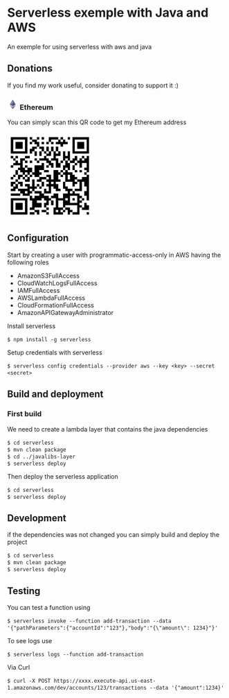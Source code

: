# Serverless exemple with Java and AWS
An exemple for using serverless with aws and java


## Donations
If you find my work useful, consider donating to support it :)
### <img alt="Image of Ethereum" width="25" height="25" src="https://github.com/joumenharzli/donations/blob/main/Ethereum-icon.png?raw=true"> Ethereum
You can simply scan this QR code to get my Ethereum address

<img alt="My QR Code" width="200" height="200" src="https://github.com/joumenharzli/donations/blob/main/ethereum.png?raw=true">


## Configuration
Start by creating a user with programmatic-access-only in AWS having the following roles

* AmazonS3FullAccess
* CloudWatchLogsFullAccess
* IAMFullAccess
* AWSLambdaFullAccess
* CloudFormationFullAccess
* AmazonAPIGatewayAdministrator

Install serverless
```shell
$ npm install -g serverless
```
Setup credentials with serverless
```shell
$ serverless config credentials --provider aws --key <key> --secret <secret>
```

## Build and deployment
### First build
We need to create a lambda layer that contains the java dependencies
```shell
$ cd serverless
$ mvn clean package
$ cd ../javalibs-layer
$ serverless deploy
```
Then deploy the serverless application
```shell
$ cd serverless
$ serverless deploy
```

## Development
if the dependencies was not changed you can simply build and deploy the project
```shell
$ cd serverless
$ mvn clean package
$ serverless deploy
```  
## Testing
You can test a function using
```shell
$ serverless invoke --function add-transaction --data '{"pathParameters":{"accountId":"123"},"body":"{\"amount\": 1234}"}'
```
To see logs use
```shell
$ serverless logs --function add-transaction 
```
Via Curl
```shell
$ curl -X POST https://xxxx.execute-api.us-east-1.amazonaws.com/dev/accounts/123/transactions --data '{"amount":1234}'
```
